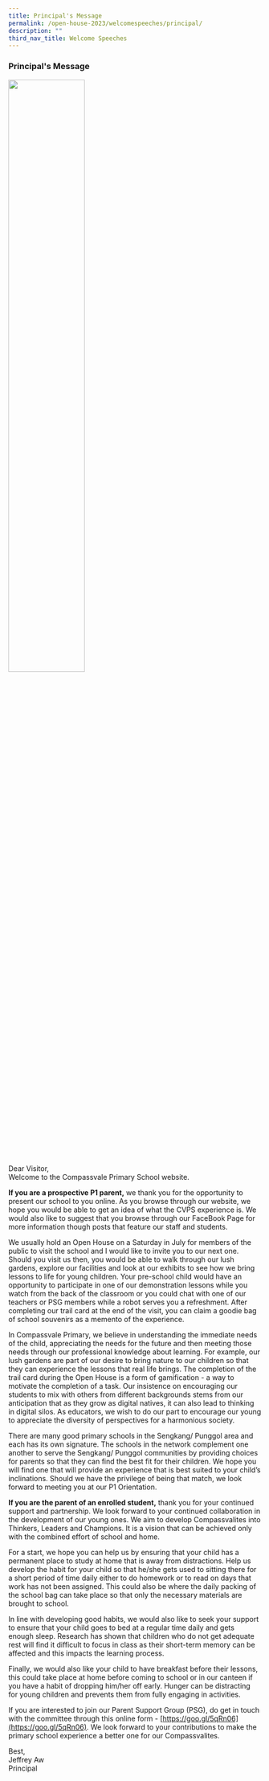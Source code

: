 ```yaml
---
title: Principal's Message
permalink: /open-house-2023/welcomespeeches/principal/
description: ""
third_nav_title: Welcome Speeches
---
```

### **Principal's Message**

<img src="/images/p_mr_aw.jpg" style="width:55%">

Dear Visitor,<br>
Welcome to the Compassvale Primary School website.

**If you are a prospective P1 parent,**&nbsp;we thank you for the opportunity to present our school to you online. As you browse through our website, we hope you would be able to get an idea of what the CVPS experience is. We would also like to suggest that you browse through our FaceBook Page for more information though&nbsp;posts that feature&nbsp;our staff and students.

We usually hold an&nbsp;Open&nbsp;House&nbsp;on a Saturday in July for members of the public to visit the school and I would like to invite you to our next one. Should you visit us then, you would be able to walk through our lush gardens, explore our facilities and look at our exhibits to see how we bring lessons to life for young children. Your pre-school child would have an opportunity to&nbsp;participate in one of our demonstration lessons while you watch from the back of the classroom or you could chat with one&nbsp;of our teachers&nbsp;or PSG members while a robot serves you a refreshment. After completing our trail card at the end of the visit, you can claim a goodie bag of school souvenirs as a memento of the experience.&nbsp;  

In Compassvale Primary, we believe in understanding the immediate needs of the child, appreciating the needs for the future and then meeting those needs through our professional knowledge about learning. For example, our lush gardens are part of our desire to bring nature to our children so that they can experience the lessons that real life brings. The completion of the trail card during the Open House is a form of gamification - a way to motivate the completion of a task. Our insistence on encouraging our students to mix with others from different backgrounds stems from our anticipation that as they grow as digital natives, it can also lead to thinking in digital silos. As educators, we wish to do our part to encourage our young to appreciate the diversity of perspectives for a harmonious society.

There are many good primary schools in the Sengkang/ Punggol area and each has its own signature. The schools in the network complement one another to serve the Sengkang/ Punggol communities by providing choices for parents so that they can find the best fit for their children. We hope you will find one that will provide an experience that is best suited to your child’s inclinations. Should we have the privilege of being that match, we look forward to meeting you at our P1 Orientation.

**If you are the parent of an enrolled student,**&nbsp;thank you for your continued support and partnership. We look forward to your continued collaboration in the development of our young ones. We aim to develop Compassvalites into Thinkers, Leaders and Champions. It is a vision that can be achieved only with the combined effort of school and home.&nbsp;

For a start, we hope you can help us by ensuring that your child has a permanent place to study at home that is away from distractions. Help us develop the habit for your child so that he/she gets used to sitting there for a short period of time daily either to do homework or to read on days that work has not been assigned. This could also be where the daily packing of the school bag can take place so that only the necessary materials are brought to school.  

In line with developing good habits, we would also like to seek your support to ensure that your child goes to bed at a regular time daily and gets enough sleep. Research has shown that children who do not get adequate rest will find it difficult to focus in class as their short-term memory can be affected and this impacts the learning process.

Finally, we would also like your child to have breakfast before their lessons, this could take place at home before coming to school or in our canteen if you have a habit of dropping him/her off early. Hunger can be distracting for young children and prevents them from fully engaging in activities.

If you are interested to join our Parent Support Group (PSG), do get in touch with the committee through this online form -&nbsp;[https://goo.gl/5qRn06](https://goo.gl/5qRn06). We look forward to your contributions to make the primary school experience a better one for our Compassvalites.

Best,<br>
Jeffrey Aw<br>
Principal